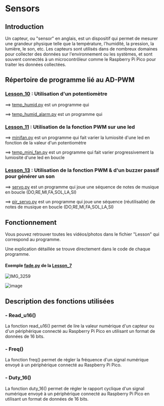 # Sensors

## Introduction

Un capteur, ou "sensor" en anglais, est un dispositif qui permet de mesurer une grandeur physique telle que la température, l'humidité, la pression, la lumière, le son, etc. Les capteurs sont utilisés dans de nombreux domaines pour collecter des données sur l'environnement ou les systèmes, et sont souvent connectés à un microcontrôleur comme le Raspberry Pi Pico pour traiter les données collectées.

## Répertoire de programme lié au AD-PWM

### [Lesson_10](Lesson_10) : Utilisation d'un potentiomètre

  ==> [temp_humid.py](Lesson_10/temp_humid.py) est un programme qui
  
  ==> [temp_humid_alarm.py](Lesson_10/temp_humid_alarm.py) est un programme qui 
  
  
### [Lesson_11](Lesson_11) : Utilisation de la fonction PWM sur une led

  ==> [minifan.py](Lesson_11/minifan.py) est un programme qui fait varier la lumiosité d'une led en fonction de la valeur d'un potentiomètre
  
  ==> [temp_mini_fan.py](Lesson_11/temp_mini_fan.py) est un programme qui fait varier progressivement la lumiosité d'une led en boucle

### [Lesson_13](Lesson_13) : Utilisation de la fonction PWM & d'un buzzer passif pour générer un son

  ==> [servo.py](Lesson_13/servo.py) est un programme qui joue une séquence de notes de musique en boucle (DO,RE,MI,FA,SOL,LA,SI)
  
  ==> [pir_servo.py](Lesson_13/pir_servo.py) est un programme qui joue une séquence (réutilisable) de notes de musique en boucle (DO,RE,MI,FA,SOL,LA,SI)
  
  
  
## Fonctionnement

Vous pouvez retrouver toutes les vidéos/photos dans le fichier "Lesson" qui correspond au programme.

Une explication détaillée se trouve directement dans le code de chaque programme.

#### Exemple [fade.py](Lesson_7/fade.py) de la [Lesson_7](Lesson_7)
![IMG_3259](https://user-images.githubusercontent.com/125505805/224554588-02c6f2c4-70d6-414f-87db-64dfa2886b55.gif)

![image](https://user-images.githubusercontent.com/125505805/224557625-9183961d-847f-4b10-a521-87361036837a.png)


## Description des fonctions utilisées

### - Read_u16()

La fonction read_u16() permet de lire la valeur numérique d'un capteur ou d'un périphérique connecté au Raspberry Pi Pico en utilisant un format de données de 16 bits.

### - Freq()

La fonction freq() permet de régler la fréquence d'un signal numérique envoyé à un périphérique connecté au Raspberry Pi Pico.

### - Duty_16()

La fonction duty_16() permet de régler le rapport cyclique d'un signal numérique envoyé à un périphérique connecté au Raspberry Pi Pico en utilisant un format de données de 16 bits.



